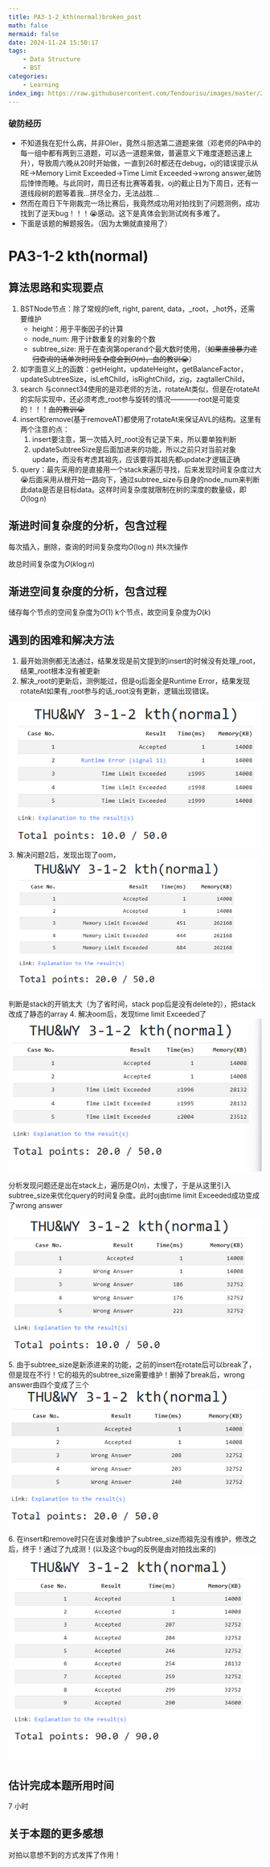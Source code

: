 ```yaml
---
title: PA3-1-2_kth(normal)broken_post
math: false
mermaid: false
date: 2024-11-24 15:50:17
tags: 
    - Data Structure
    - BST
categories: 
    - Learning
index_img: https://raw.githubusercontent.com/Tendourisu/images/master/20241125154011.png
---
```

### 破防经历
- 不知道我在犯什么病，并非OIer，竟然斗胆选第二道题来做（邓老师的PA中的每一组中都有两到三道题，可以选一道题来做，普遍意义下难度逐题迅速上升），导致周六晚从20时开始做，一直到26时都还在debug，oj的错误提示从RE->Memory Limit Exceeded->Time Limit Exceeded->wrong answer,破防后悻悻而睡。与此同时，周日还有比赛等着我，oj的截止日为下周日，还有一道线段树的题等着我...拼尽全力，无法战胜...
- 然而在周日下午刚裁完一场比赛后，我竟然成功用对拍找到了问题测例，成功找到了逆天bug！！！😭感动。这下是真体会到测试岗有多难了。
- 下面是该题的解题报告。（因为太懒就直接用了）

# PA3-1-2 kth(normal)
## 算法思路和实现要点
1. BSTNode节点：除了常规的left, right, parent, data，_root，_hot外，还需要维护
   - height：用于平衡因子的计算
   - node_num: 用于计数重复的对象的个数
   - subtree_size: 用于在查询第operand个最大数时使用，（~~如果直接暴力递归查询的话单次时间复杂度会到$O(n)$，血的教训😭~~）
2. 如字面意义上的函数：getHeight，updateHeight，getBalanceFactor，updateSubtreeSize，isLeftChild，isRightChild，zig，zagtallerChild，
3. search 与connect34使用的是邓老师的方法，rotateAt类似，但是在rotateAt的实际实现中，还必须考虑_root参与旋转的情况————root是可能变的！！！~~血的教训😭~~
4. insert和remove(基于removeAT)都使用了rotateAt来保证AVL的结构。这里有两个注意的点：
   1. insert要注意，第一次插入时_root没有记录下来，所以要单独判断
   2. updateSubtreeSize是后面加进来的功能，所以之前只对当前对象update，而没有考虑其祖先，应该要将其祖先都update才逻辑正确
5. query：最先采用的是直接用一个stack来遍历寻找，后来发现时间复杂度过大😭后面采用从根开始一路向下，通过subtree_size与自身的node_num来判断此data是否是目标data。这样时间复杂度就限制在树的深度的数量级，即$O(\log n)$
## 渐进时间复杂度的分析，包含过程
每次插入，删除，查询的时间复杂度均$O(\log n)$
共k次操作

故总时间复杂度为$O(k\log n)$
## 渐进空间复杂度的分析，包含过程
储存每个节点的空间复杂度为$O(1)$
k个节点，故空间复杂度为$O(k)$
## 遇到的困难和解决方法
1. 最开始测例都无法通过，结果发现是前文提到的insert的时候没有处理_root，结果_root根本没有被更新
2. 解决_root的更新后，测例能过，但是oj后面全是Runtime Error，结果发现rotateAt如果有_root参与的话_root没有更新，逻辑出现错误。

![](https://raw.githubusercontent.com/Tendourisu/images/master/20241124172134.png)
3. 解决问题2后，发现出现了oom，
   ![](https://raw.githubusercontent.com/Tendourisu/images/master/20241124172441.png)
   
   判断是stack的开销太大（为了省时间，stack pop后是没有delete的），把stack改成了静态的array
4. 解决oom后，发现time limit Exceeded了
   ![](https://raw.githubusercontent.com/Tendourisu/images/master/20241124172412.png)
   
   分析发现问题还是出在stack上，遍历是$O(n)$，太慢了，于是从这里引入subtree_size来优化query的时间复杂度。此时oj由time limit Exceeded成功变成了wrong answer
   
   ![](https://raw.githubusercontent.com/Tendourisu/images/master/20241124172537.png)
5. 由于subtree_size是新添进来的功能，之前的insert在rotate后可以break了，但是现在不行！它的祖先的subtree_size需要维护！删掉了break后，wrong answer由四个变成了三个![](https://raw.githubusercontent.com/Tendourisu/images/master/20241124172757.png)
6. 在insert和remove时只在该对象维护了subtree_size而祖先没有维护，修改之后，终于！通过了九成测！(以及这个bug的反例是由对拍找出来的)
![](https://raw.githubusercontent.com/Tendourisu/images/master/20241124172817.png)
## 估计完成本题所用时间 
7 小时
## 关于本题的更多感想
对拍以意想不到的方式发挥了作用！